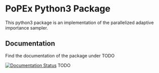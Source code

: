 # PoPEx Python3 Package

This python3 package is an implementation of the parallelized adaptive importance sampler.


## Documentation

Find the documentation of the package under
TODO

[![Documentation Status](https://readthedocs.org/projects/spo-mds/badge/?version=latest)](https://spo-mds.readthedocs.io/en/latest/?badge=latest) TODO
